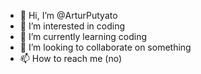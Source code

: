 - 👋 Hi, I’m @ArturPutyato
- 👀 I’m interested in coding
- 🌱 I’m currently learning coding
- 💞️ I’m looking to collaborate on something
- 📫 How to reach me (no)

<!---
ArturPutyato/ArturPutyato is a ✨ special ✨ repository because its `README.md` (this file) appears on your GitHub profile.
You can click the Preview link to take a look at your changes.
--->
